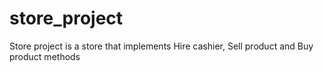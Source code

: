 # store_project
Store project is a store that implements Hire cashier, Sell product and Buy product methods

